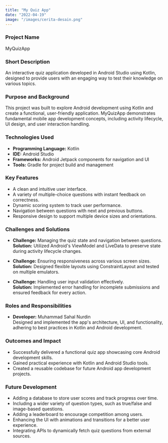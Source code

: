 ```yaml
---
title: "My Quiz App"
date: "2022-04-19"
image: "/images/cerita-desain.png"
---
```


<!-- @format -->

### Project Name

MyQuizApp

### Short Description

An interactive quiz application developed in Android Studio using Kotlin, designed to provide users with an engaging way to test their knowledge on various topics.

### Purpose and Background

This project was built to explore Android development using Kotlin and create a functional, user-friendly application. MyQuizApp demonstrates fundamental mobile app development concepts, including activity lifecycle, UI design, and user interaction handling.

### Technologies Used

- **Programming Language:** Kotlin
- **IDE:** Android Studio
- **Frameworks:** Android Jetpack components for navigation and UI
- **Tools:** Gradle for project build and management

### Key Features

- A clean and intuitive user interface.
- A variety of multiple-choice questions with instant feedback on correctness.
- Dynamic scoring system to track user performance.
- Navigation between questions with next and previous buttons.
- Responsive design to support multiple device sizes and orientations.

### Challenges and Solutions

- **Challenge:** Managing the quiz state and navigation between questions.  
  **Solution:** Utilized Android's ViewModel and LiveData to preserve state during activity lifecycle changes.

- **Challenge:** Ensuring responsiveness across various screen sizes.  
  **Solution:** Designed flexible layouts using ConstraintLayout and tested on multiple emulators.

- **Challenge:** Handling user input validation effectively.  
  **Solution:** Implemented error handling for incomplete submissions and ensured feedback for every action.

### Roles and Responsibilities

- **Developer:** Muhammad Sahal Nurdin  
  Designed and implemented the app's architecture, UI, and functionality, adhering to best practices in Kotlin and Android development.

### Outcomes and Impact

- Successfully delivered a functional quiz app showcasing core Android development skills.
- Gained practical experience with Kotlin and Android Studio tools.
- Created a reusable codebase for future Android app development projects.

### Future Development

- Adding a database to store user scores and track progress over time.
- Including a wider variety of question types, such as true/false and image-based questions.
- Adding a leaderboard to encourage competition among users.
- Enhancing the UI with animations and transitions for a better user experience.
- Integrating APIs to dynamically fetch quiz questions from external sources.
